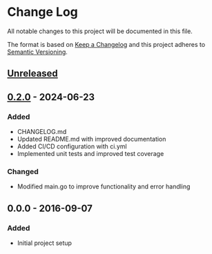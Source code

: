 # Change Log
All notable changes to this project will be documented in this file.

The format is based on [Keep a Changelog](http://keepachangelog.com/)
and this project adheres to [Semantic Versioning](http://semver.org/).

## [Unreleased]

## [0.2.0] - 2024-06-23
### Added
- CHANGELOG.md
- Updated README.md with improved documentation
- Added CI/CD configuration with ci.yml
- Implemented unit tests and improved test coverage

### Changed
- Modified main.go to improve functionality and error handling

## 0.0.0 - 2016-09-07
### Added
- Initial project setup

[Unreleased]: https://github.com/peiman/changie/compare/0.0.0...HEAD

[0.2.0]: https://github.com/username/repo/compare/v0.2.0...HEAD